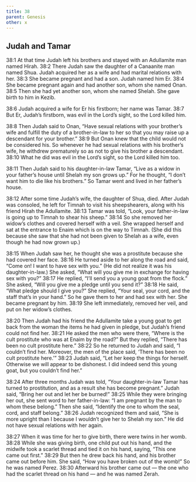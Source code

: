 ```yaml
---
title: 38
parent: Genesis
other: x
---
```


## Judah and Tamar

<a name="38:1">38:1</a> At that time Judah left his brothers and stayed with an Adullamite man named Hirah. <a name="38:2">38:2</a> There Judah saw the daughter of a Canaanite man named Shua. Judah acquired her as a wife and had marital relations with her. <a name="38:3">38:3</a> She became pregnant and had a son. Judah named him Er. <a name="38:4">38:4</a> She became pregnant again and had another son, whom she named Onan. <a name="38:5">38:5</a> Then she had yet another son, whom she named Shelah. She gave birth to him in Kezib.

<a name="38:6">38:6</a> Judah acquired a wife for Er his firstborn; her name was Tamar. <a name="38:7">38:7</a> But Er, Judah’s firstborn, was evil in the Lord’s sight, so the Lord killed him.

<a name="38:8">38:8</a> Then Judah said to Onan, “Have sexual relations with your brother’s wife and fulfill the duty of a brother-in-law to her so that you may raise up a descendant for your brother.” <a name="38:9">38:9</a> But Onan knew that the child would not be considered his. So whenever he had sexual relations with his brother’s wife, he withdrew prematurely so as not to give his brother a descendant. <a name="38:10">38:10</a> What he did was evil in the Lord’s sight, so the Lord killed him too.

<a name="38:11">38:11</a> Then Judah said to his daughter-in-law Tamar, “Live as a widow in your father’s house until Shelah my son grows up.” For he thought, “I don’t want him to die like his brothers.” So Tamar went and lived in her father’s house.

<a name="38:12">38:12</a> After some time Judah’s wife, the daughter of Shua, died. After Judah was consoled, he left for Timnah to visit his sheepshearers, along with his friend Hirah the Adullamite. <a name="38:13">38:13</a> Tamar was told, “Look, your father-in-law is going up to Timnah to shear his sheep.” <a name="38:14">38:14</a> So she removed her widow’s clothes and covered herself with a veil. She wrapped herself and sat at the entrance to Enaim which is on the way to Timnah. (She did this because she saw that she had not been given to Shelah as a wife, even though he had now grown up.)

<a name="38:15">38:15</a> When Judah saw her, he thought she was a prostitute because she had covered her face. <a name="38:16">38:16</a> He turned aside to her along the road and said, “Come on! I want to have sex with you.” (He did not realize it was his daughter-in-law.) She asked, “What will you give me in exchange for having sex with you?” <a name="38:17">38:17</a> He replied, “I’ll send you a young goat from the flock.” She asked, “Will you give me a pledge until you send it?” <a name="38:18">38:18</a> He said, “What pledge should I give you?” She replied, “Your seal, your cord, and the staff that’s in your hand.” So he gave them to her and had sex with her. She became pregnant by him. <a name="38:19">38:19</a> She left immediately, removed her veil, and put on her widow’s clothes.

<a name="38:20">38:20</a> Then Judah had his friend the Adullamite take a young goat to get back from the woman the items he had given in pledge, but Judah’s friend could not find her. <a name="38:21">38:21</a> He asked the men who were there, “Where is the cult prostitute who was at Enaim by the road?” But they replied, “There has been no cult prostitute here.” <a name="38:22">38:22</a> So he returned to Judah and said, “I couldn’t find her. Moreover, the men of the place said, ‘There has been no cult prostitute here.’” <a name="38:23">38:23</a> Judah said, “Let her keep the things for herself. Otherwise we will appear to be dishonest. I did indeed send this young goat, but you couldn’t find her.”

<a name="38:24">38:24</a> After three months Judah was told, “Your daughter-in-law Tamar has turned to prostitution, and as a result she has become pregnant.” Judah said, “Bring her out and let her be burned!” <a name="38:25">38:25</a> While they were bringing her out, she sent word to her father-in-law: “I am pregnant by the man to whom these belong.” Then she said, “Identify the one to whom the seal, cord, and staff belong.” <a name="38:26">38:26</a> Judah recognized them and said, “She is more upright than I because I wouldn’t give her to Shelah my son.” He did not have sexual relations with her again.

<a name="38:27">38:27</a> When it was time for her to give birth, there were twins in her womb. <a name="38:28">38:28</a> While she was giving birth, one child put out his hand, and the midwife took a scarlet thread and tied it on his hand, saying, “This one came out first.” <a name="38:29">38:29</a> But then he drew back his hand, and his brother came out before him. She said, “How you have broken out of the womb!” So he was named Perez. <a name="38:30">38:30</a> Afterward his brother came out — the one who had the scarlet thread on his hand — and he was named Zerah.
